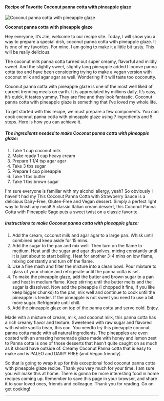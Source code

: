             

#### Recipe of Favorite Coconut panna cotta with pineapple glaze

![Coconut panna cotta with pineapple glaze](https://img-global.cpcdn.com/recipes/4ea8b5c59c6d6748/751x532cq70/coconut-panna-cotta-with-pineapple-glaze-recipe-main-photo.jpg)

**Coconut panna cotta with pineapple glaze**

Hey everyone, it’s Jim, welcome to our recipe site. Today, I will show you a way to prepare a special dish, coconut panna cotta with pineapple glaze. It is one of my favorites. For mine, I am going to make it a little bit tasty. This will be really delicious.

The coconut milk panna cotta turned out super creamy, flavorful and mildly sweet. And the slightly sweet, slightly tang pineapple added I looove panna cotta too and have been considering trying to make a vegan version with coconut milk and agar agar as well. Wondering if it will taste too coconutty.

Coconut panna cotta with pineapple glaze is one of the most well liked of current trending meals on earth. It is appreciated by millions daily. It’s easy, it’s quick, it tastes yummy. They are fine and they look fantastic. Coconut panna cotta with pineapple glaze is something that I’ve loved my whole life.

To get started with this recipe, we must prepare a few components. You can cook coconut panna cotta with pineapple glaze using 7 ingredients and 5 steps. Here is how you can achieve it.

##### The ingredients needed to make Coconut panna cotta with pineapple glaze:

1.  Take 1 cup coconut milk
2.  Make ready 1 cup heavy cream
3.  Prepare 1 1/4 tsp agar agar
4.  Take 3 tbs sugar
5.  Prepare 1 cup pineapple
6.  Take 1 tbs butter
7.  Take 1 tbs brown sugar

I'm sure everyone is familiar with my alcohol allergy, yeah? So obviously I haven't had my This Coconut Panna Cotta with Strawberry Sauce is a delicious Dairy-Free, Gluten-Free and Vegan dessert. Simply a perfect light way to finish any meal! A classic Italian cream dessert, this Coconut Panna Cotta with Pineapple Sage puts a sweet twist on a classic favorite.

##### Instructions to make Coconut panna cotta with pineapple glaze:

1.  Add the cream, coconut milk and agar agar to a large pan. Whisk until combined and keep aside for 15 mins.
2.  Add the sugar to the pan and mix well. Then turn on the flame to medium. Heat until the sugar and agar dissolves, mixing constantly until it is just about to start boiling. Heat for another 3-4 mins on low flame, mixing constantly and turn off the flame.
3.  Use a fine mash and filter the mixture into a clean bowl. Pour mixture to glass of your choice and refrigerate until the panna cotta is set.
4.  To make the pineapple glaze, add the butter and brown sugar to a pan and heat in medium flame. Keep stirring until the butter melts and the sugar is dissolved. Now add the pineapple (i chopped it fine, if you like keep bigger chunks) to the pan, mix well and continue to cook until the pineapple is tender. If the pineapple is not sweet you need to use a bit more sugar. Refrigerate until chill.
5.  Add the pineapple glaze on top of the panna cotta and serve cold. Enjoy.

Made with a mixture of cream, milk, and coconut milk, this panna cotta has a rich creamy flavor and texture. Sweetened with raw sugar and flavored with whole vanilla bean, this coc. You needto try this pineapple coconut panna cotta made with all natural ingredients. The pineapples are even coated with an amazing homemade glaze made with honey and lemon zest to Panna cotta is one of those desserts that hasn't quite caught on as much as it should have outside of. Creamy Coconut Panna cotta that is easy to make and is PALEO and DAIRY FREE (and Vegan friendly).

So that is going to wrap it up for this exceptional food coconut panna cotta with pineapple glaze recipe. Thank you very much for your time. I am sure you will make this at home. There is gonna be more interesting food in home recipes coming up. Remember to save this page in your browser, and share it to your loved ones, friends and colleague. Thank you for reading. Go on get cooking!

* * *